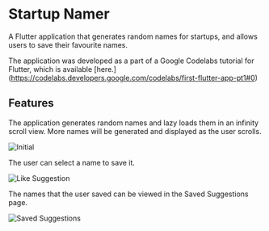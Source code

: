 # Startup Namer

A Flutter application that generates random names for startups, and allows users to save their favourite names.

The application was developed as a part of a Google Codelabs tutorial for Flutter, which is available [here.] (https://codelabs.developers.google.com/codelabs/first-flutter-app-pt1#0)

## Features

The application generates random names and lazy loads them in an infinity scroll view. More names will be generated and displayed as the user scrolls.

![Initial](https://user-images.githubusercontent.com/69317107/168418362-182ff673-ce97-420a-84fb-96a307b8128f.PNG)

The user can select a name to save it.

![Like Suggestion](https://user-images.githubusercontent.com/69317107/168418366-b50fdcca-c353-445d-b0ec-ddccde6e7fad.PNG)

The names that the user saved can be viewed in the Saved Suggestions page.

![Saved Suggestions](https://user-images.githubusercontent.com/69317107/168418369-9dbfc050-8319-4a64-a3c0-dc7e69395c14.PNG)
